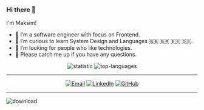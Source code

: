 ### Hi there 👋

I'm Maksim!

- 🔭 I’m a software engineer with focus on Frontend.
- 🌱 I’m curious to learn System Design and Languages 🇬🇧 🇧🇷 🇪🇪 🇩🇪.
- 🤔 I’m looking for people who like technologies.
- 💬 Please catch me up if you have any questions.

<p align = "center">
  <img src = "https://github-readme-stats.vercel.app/api?username=MaxFlower&show_icons=true&theme=onedark&line_height=33" alt="statistic">
  <img src = "https://github-readme-stats.vercel.app/api/top-langs/?username=MaxFlower&hide_langs_below=.25&theme=onedark" alt="top-languages">
</p>

---------------------------------------------------------------------------------------------------------------------------------------------------------------------------------

<p align = "center">
  <a href="mailto:maxtsvetapple@gmail.com" target="_blank"><img src="https://img.shields.io/badge/-Gmail-c14438?style=flat-square&logo=Gmail&logoColor=white" alt="Email"></a>
  <a href="https://www.linkedin.com/in/maksim-tsvetkov" target="_blank"><img src="https://img.shields.io/badge/LinkedIn-%230077B5.svg?&style=flat-square&logo=linkedin&logoColor=white" alt="LinkedIn"></a>
  <a href="https://github.com/MaxFlower" target="_blank"><img src="https://img.shields.io/badge/-GitHub-181717?style=flat-square&logo=github" alt="GitHub"></a>
</p>

---------------------------------------------------------------------------------------------------------------------------------------------------------------------------------
![download](https://github.com/MaxFlower/MaxFlower/assets/10515741/b58e88c1-2a74-4fc7-bbc1-77e7891da1f2)


